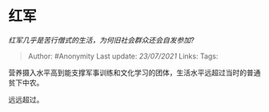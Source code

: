 # 红军
*红军几乎是苦行僧式的生活，为何旧社会群众还会自发参加?*

> Author: #Anonymity
> Last update: *23/07/2021* 
> Links:
> Tags:  

 
营养摄入水平高到能支撑军事训练和文化学习的团体，生活水平远超过当时的普通贫下中农。

远远超过。



